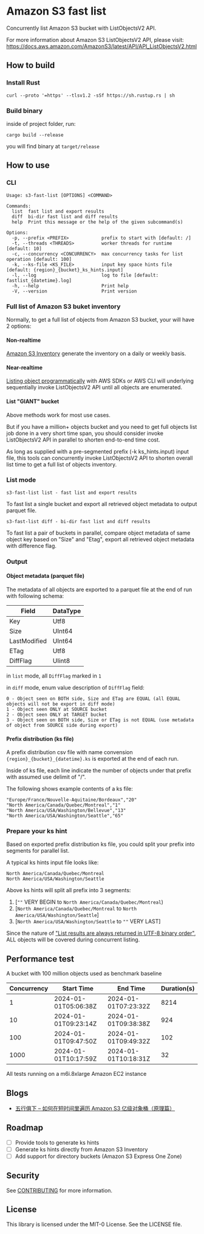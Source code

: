 # Amazon S3 fast list
Concurrently list Amazon S3 bucket with ListObjectsV2 API.

For more information about Amazon S3 ListObjectsV2 API, please visit:
https://docs.aws.amazon.com/AmazonS3/latest/API/API_ListObjectsV2.html

## How to build
### Install Rust
```
curl --proto '=https' --tlsv1.2 -sSf https://sh.rustup.rs | sh
```
### Build binary
inside of project folder, run:
```
cargo build --release
```
you will find binary at `target/release`

## How to use
### CLI
```
Usage: s3-fast-list [OPTIONS] <COMMAND>

Commands:
  list  fast list and export results
  diff  bi-dir fast list and diff results
  help  Print this message or the help of the given subcommand(s)

Options:
  -p, --prefix <PREFIX>            prefix to start with [default: /]
  -t, --threads <THREADS>          worker threads for runtime [default: 10]
  -c, --concurrency <CONCURRENCY>  max concurrency tasks for list operation [default: 100]
  -k, --ks-file <KS_FILE>          input key space hints file [default: {region}_{bucket}_ks_hints.input]
  -l, --log                        log to file [default: fastlist_{datetime}.log]
  -h, --help                       Print help
  -V, --version                    Print version
```

### Full list of Amazon S3 buket inventory
Normally, to get a full list of objects from Amazon S3 bucket, your will have 2 options:

#### Non-realtime

[Amazon S3 Inventory](https://docs.aws.amazon.com/AmazonS3/latest/userguide/storage-inventory.html) generate the inventory on a daily or weekly basis.

#### Near-realtime

[Listing object programmatically](https://docs.aws.amazon.com/AmazonS3/latest/userguide/ListingKeysUsingAPIs.html) with AWS SDKs or AWS CLI will underlying sequentially invoke ListObjectsV2 API until all objects are enumerated.

#### List "GIANT" bucket

Above methods work for most use cases.

But if you have a million+ objects bucket and you need to get full objects list job done in a very short time span, you should consider invoke ListObjectsV2 API in parallel to shorten end-to-end time cost.

As long as supplied with a pre-segmented prefix (-k ks_hints.input) input file, this tools can concurrently invoke ListObjectsV2 API to shorten overall list time to get a full list of objects inventory.

### List mode
```
s3-fast-list list - fast list and export results
```
To fast list a single bucket and export all retrieved object metadata to output parquet file.

```
s3-fast-list diff - bi-dir fast list and diff results
```
To fast list a pair of buckets in parallel, compare object metadata of same object key based on "Size" and "Etag", export all retrieved object metadata with difference flag.

### Output
#### Object metadata (parquet file)

The metadata of all objects are exported to a parquet file at the end of run with following schema:

| Field | DataType |
| ----- | -------- |
| Key | Utf8 |
| Size | UInt64 |
| LastModified | UInt64 |
| ETag | Utf8 |
| DiffFlag | UIint8 |

in `list` mode, all `DiffFlag` marked in `1`

in `diff` mode, enum value description of `DiffFlag` field:
```
0 - Object seen on BOTH side, Size and ETag are EQUAL (all EQUAL objects will not be export in diff mode)
1 - Object seen ONLY at SOURCE bucket
2 - Object seen ONLY at TARGET bucket
3 - Object seen on BOTH side, Size or ETag is not EQUAL (use metadata of object from SOURCE side during export)
```

#### Prefix distribution (ks file)

A prefix distribution csv file with name convension `{region}_{bucket}_{datetime}.ks` is exported at the end of each run.

Inside of ks file, each line indicate the number of objects under that prefix with assumed use delimit of "/".

The following shows example contents of a ks file:
```
"Europe/France/Nouvelle-Aquitaine/Bordeaux","20"
"North America/Canada/Quebec/Montreal","1"
"North America/USA/Washington/Bellevue","13"
"North America/USA/Washington/Seattle","65"
```

### Prepare your ks hint

Based on exported prefix distribution ks file, you could split your prefix into segments for parallel list.

A typical ks hints input file looks like:
```
North America/Canada/Quebec/Montreal
North America/USA/Washington/Seattle
```

Above ks hints will split all prefix into 3 segments:
1. [`""` VERY BEGIN to `North America/Canada/Quebec/Montreal`)
2. [`North America/Canada/Quebec/Montreal` to `North America/USA/Washington/Seattle`]
3. [`North America/USA/Washington/Seattle` to `""` VERY LAST]

Since the nature of ["List results are always returned in UTF-8 binary order"](https://docs.aws.amazon.com/AmazonS3/latest/userguide/ListingKeysUsingAPIs.html), ALL objects will be covered during concurrent listing.

## Performance test

A bucket with 100 million objects used as benchmark baseline

| Concurrency | Start Time | End Time | Duration(s) |
| ----------- | ---------- | -------- | -------- |
| 1 | 2024-01-01T05:06:38Z | 2024-01-01T07:23:32Z | 8214 |
| 10 | 2024-01-01T09:23:14Z | 2024-01-01T09:38:38Z | 924 |
| 100 | 2024-01-01T09:47:50Z | 2024-01-01T09:49:32Z | 102 |
| 1000 | 2024-01-01T10:17:59Z | 2024-01-01T10:18:31Z | 32 |

All tests running on a m6i.8xlarge Amazon EC2 instance

## Blogs

* [五行俱下 – 如何在短时间里遍历 Amazon S3 亿级对象桶（原理篇）](https://aws.amazon.com/cn/blogs/china/how-to-traverse-amazon-s3-billion-object-buckets-in-a-short-time-principle/)

## Roadmap
- [ ] Provide tools to generate ks hints
- [ ] Generate ks hints directly from Amazon S3 Inventory
- [ ] Add support for directory buckets (Amazon S3 Express One Zone)

## Security

See [CONTRIBUTING](CONTRIBUTING.md#security-issue-notifications) for more information.

## License

This library is licensed under the MIT-0 License. See the LICENSE file.

